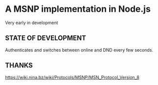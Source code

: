 # A MSNP implementation in Node.js

Very early in development

## STATE OF DEVELOPMENT

Authenticates and  switches between online and DND every few seconds.

## THANKS

https://wiki.nina.bz/wiki/Protocols/MSNP/MSN_Protocol_Version_8